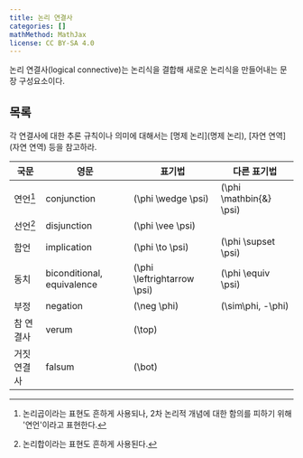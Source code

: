 ```yaml
---
title: 논리 연결사
categories: []
mathMethod: MathJax
license: CC BY-SA 4.0
---
```


논리 연결사(logical connective)는 논리식을 결합해 새로운 논리식을 만들어내는 문장 구성요소이다.

## 목록
각 연결사에 대한 추론 규칙이나 의미에 대해서는 [명제 논리](명제 논리), [자연 연역](자연 연역) 등을 참고하라.

| 국문        | 영문                       | 표기법                        | 다른 표기법                |
--------------|----------------------------|-------------------------------|----------------------------|
| 연언[^1]    | conjunction                | \(\phi \wedge \psi\)          | \(\phi \mathbin{\&} \psi\) |
| 선언[^2]    | disjunction                | \(\phi \vee \psi\)            |                            |
| 함언        | implication                | \(\phi \to \psi\)             | \(\phi \supset \psi\)      |
| 동치        | biconditional, equivalence | \(\phi \leftrightarrow \psi\) | \(\phi \equiv \psi\)       |
| 부정        | negation                   | \(\neg \phi\)                 | \(\sim\phi, -\phi\)        |
| 참 연결사   | verum                      | \(\top\)                      |                            |
| 거짓 연결사 | falsum                     | \(\bot\)                      |                            |

[^1]: 논리곱이라는 표현도 흔하게 사용되나, 2차 논리적 개념에 대한 함의를 피하기 위해 '연언'이라고 표현한다.
[^2]: 논리합이라는 표현도 흔하게 사용된다.
